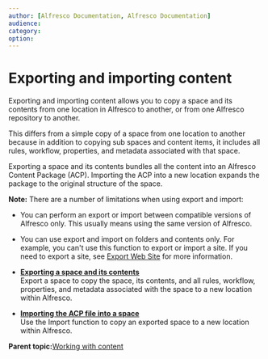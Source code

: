 ```yaml
---
author: [Alfresco Documentation, Alfresco Documentation]
audience: 
category: 
option: 
---
```


# Exporting and importing content

Exporting and importing content allows you to copy a space and its contents from one location in Alfresco to another, or from one Alfresco repository to another.

This differs from a simple copy of a space from one location to another because in addition to copying sub spaces and content items, it includes all rules, workflow, properties, and metadata associated with that space.

Exporting a space and its contents bundles all the content into an Alfresco Content Package \(ACP\). Importing the ACP into a new location expands the package to the original structure of the space.

**Note:** There are a number of limitations when using export and import:

-   You can perform an export or import between compatible versions of Alfresco only. This usually means using the same version of Alfresco.
-   You can use export and import on folders and contents only. For example, you can't use this function to export or import a site. If you need to export a site, see [Export Web Site](../references/RESTful-SiteSite-exportGet.md) for more information.

-   **[Exporting a space and its contents](../tasks/tuh-content-export.md)**  
Export a space to copy the space, its contents, and all rules, workflow, properties, and metadata associated with the space to a new location within Alfresco.
-   **[Importing the ACP file into a space](../tasks/tuh-content-import.md)**  
Use the Import function to copy an exported space to a new location within Alfresco.

**Parent topic:**[Working with content](../concepts/cuh-content.md)

